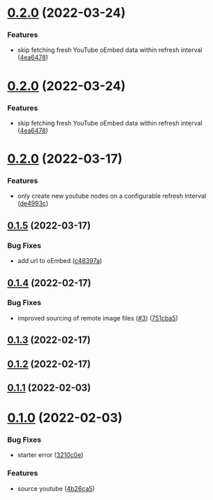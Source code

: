 # [0.2.0](https://github.com/queen-raae/gatsby-source-youtube-oembed/compare/v0.1.5...v0.2.0) (2022-03-24)

### Features

- skip fetching fresh YouTube oEmbed data within refresh interval ([4ea6478](https://github.com/queen-raae/gatsby-source-youtube-oembed/commit/4ea64781450ce88521fb16727c86a5b98e761dfc))

# [0.2.0](https://github.com/queen-raae/gatsby-source-youtube-oembed/compare/v0.1.5...v0.2.0) (2022-03-24)

### Features

- skip fetching fresh YouTube oEmbed data within refresh interval ([4ea6478](https://github.com/queen-raae/gatsby-source-youtube-oembed/commit/4ea64781450ce88521fb16727c86a5b98e761dfc))

# [0.2.0](https://github.com/queen-raae/gatsby-source-youtube-oembed/compare/v0.1.5...v0.2.0) (2022-03-17)

### Features

- only create new youtube nodes on a configurable refresh interval ([de4993c](https://github.com/queen-raae/gatsby-source-youtube-oembed/commit/de4993c53b40970baad0fed7b114bc31dd955223))

## [0.1.5](https://github.com/queen-raae/gatsby-source-youtube-oembed/compare/v0.1.4...v0.1.5) (2022-03-17)

### Bug Fixes

- add url to oEmbed ([c48397a](https://github.com/queen-raae/gatsby-source-youtube-oembed/commit/c48397afb93102bb0e7e99b3cca7f7f45b04e0c6))

## [0.1.4](https://github.com/queen-raae/gatsby-source-youtube-oembed/compare/v0.1.3...v0.1.4) (2022-02-17)

### Bug Fixes

- improved sourcing of remote image files ([#3](https://github.com/queen-raae/gatsby-source-youtube-oembed/issues/3)) ([751cba5](https://github.com/queen-raae/gatsby-source-youtube-oembed/commit/751cba563aac7286173645149bc3ef899e9782dc))

## [0.1.3](https://github.com/queen-raae/gatsby-source-youtube-oembed/compare/v0.1.2...v0.1.3) (2022-02-17)

## [0.1.2](https://github.com/queen-raae/gatsby-source-youtube-oembed/compare/v0.1.1...v0.1.2) (2022-02-17)

## [0.1.1](https://github.com/queen-raae/gatsby-source-youtube-oembed/compare/v0.1.0...v0.1.1) (2022-02-03)

# [0.1.0](https://github.com/queen-raae/gatsby-source-youtube-oembed/compare/v0.0.0...v0.1.0) (2022-02-03)

### Bug Fixes

- starter error ([3210c0e](https://github.com/queen-raae/gatsby-source-youtube-oembed/commit/3210c0eb1de60c475ddeeed03f3613a37c83b6ee))

### Features

- source youtube ([4b26ca5](https://github.com/queen-raae/gatsby-source-youtube-oembed/commit/4b26ca5509531cb64d416755b3f5455445f69208))

